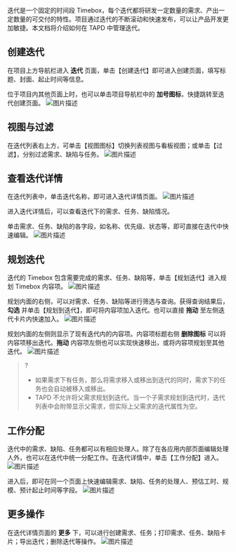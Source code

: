 迭代是一个固定的时间段 Timebox，每个迭代都将研发一定数量的需求、产出一定数量的可交付的特性。项目通过迭代的不断滚动和快速发布，可以让产品开发更加敏捷。本文档将介绍如何在 TAPD 中管理迭代。

 

## 创建迭代

在项目上方导航栏进入 **迭代** 页面，单击【创建迭代】即可进入创建页面，填写标题、封面、起止时间等信息。

位于项目内其他页面上时，也可以单击项目导航栏中的 **加号图标**，快捷跳转至迭代创建页面。
![图片描述](https://main.qcloudimg.com/raw/c6427b5bce087862d1f89d1d03ca05ae.png)

 

## 视图与过滤

在迭代列表右上方，可单击【视图图标】切换列表视图与看板视图；或单击【过滤】，分别过滤需求、缺陷与任务。
![图片描述](https://main.qcloudimg.com/raw/65ac301db003cc606ce1cce5c57b8f57.png)

 

## 查看迭代详情

在迭代列表中，单击迭代名称，即可进入迭代详情页面。
![图片描述](https://main.qcloudimg.com/raw/d98a6433e9d26a0e2a611d648f15f59f.png)

进入迭代详情后，可以查看迭代下的需求、任务、缺陷情况。

单击需求、任务、缺陷的各字段，如名称、优先级、状态等，即可直接在迭代中快速编辑。
![图片描述](https://main.qcloudimg.com/raw/0d30e96a47630c875fa2c224c69e0371.png)

 

## 规划迭代

迭代的 Timebox 包含需要完成的需求、任务、缺陷等，单击【规划迭代】进入规划 Timebox 内容项。
![图片描述](https://main.qcloudimg.com/raw/e2582fe3ab1b078c2986a18fe42972e2.png)

规划内面的右侧，可以对需求、任务、缺陷等进行筛选与查询。获得查询结果后，**勾选** 并单击【规划到迭代】，即可将内容项加入迭代。也可以直接 **拖动** 至左侧迭代卡片内快速加入。
![图片描述](https://main.qcloudimg.com/raw/d0347935da214d9f41467326dcea2f82.png)

规划内面的左侧则显示了现有迭代内的内容项。内容项标题右侧 **删除图标** 可以将内容项移出迭代。**拖动** 内容项左侧也可以实现快速移出，或将内容项规划至其他迭代。
![图片描述](https://main.qcloudimg.com/raw/e5058f3b099f2198cd4ac72e1d35af60.png)

>?
>- 如果需求下有任务，那么将需求移入或移出到迭代的同时，需求下的任务也会自动被移入或移出。
>- TAPD 不允许将父需求规划到迭代。当一个子需求规划到迭代时，迭代列表中会附带显示父需求，但实际上父需求的迭代属性为空。


## 工作分配

迭代中的需求、缺陷、任务都可以有相应处理人。除了在各应用内部页面编辑处理人外，也可以在迭代中统一分配工作。在迭代详情中，单击【工作分配】进入。
![图片描述](https://main.qcloudimg.com/raw/46646ae9b1ce523a8b021833f23cd7d0.png)

进入后，即可在同一个页面上快速编辑需求、缺陷、任务的处理人、预估工时、规模、预计起止时间等字段。
![图片描述](https://main.qcloudimg.com/raw/ccb9a580e9727b97e89ed423902cb9ab.png)

 
## 更多操作

在迭代详情页面的 **更多** 下，可以进行创建需求、任务；打印需求、任务、缺陷卡片；导出迭代；删除迭代等操作。
![图片描述](https://main.qcloudimg.com/raw/dc31509445604ae40b16e519aa109d98.png)
